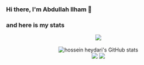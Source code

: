 ### Hi there, I'm Abdullah Ilham 👋

### and here is my stats
<p align="center"><img src="https://www.codewars.com/users/Kenzoham/badges/large"/><br /><br />
  <img src="https://github-readme-stats.vercel.app/api?username=Kenzoham&show_icons=true&include_all_commits=true&theme=monokai" alt="hossein heydari's GitHub stats" /><br />
  <img src="https://github-readme-streak-stats.herokuapp.com/?user=SatriaAPN&theme=monokai"/>
  <img src="https://github-readme-stats.vercel.app/api/top-langs/?username=Kenzoam&layout=compact&theme=monokai&langs_count=12"/><br />
</p>

<!--
**Kenzoham/Kenzoham** is a ✨ _special_ ✨ repository because its `README.md` (this file) appears on your GitHub profile.

Here are some ideas to get you started:

- 🔭 I’m currently working on ...
- 🌱 I’m currently learning ...
- 👯 I’m looking to collaborate on ...
- 🤔 I’m looking for help with ...
- 💬 Ask me about ...
- 📫 How to reach me: ...
- 😄 Pronouns: ...
- ⚡ Fun fact: ...
-->
